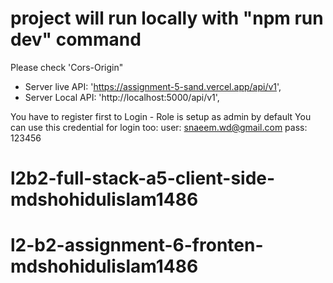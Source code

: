# project will run locally with "npm run dev" command

Please check 'Cors-Origin"

- Server live API: 'https://assignment-5-sand.vercel.app/api/v1',
- Server Local API: 'http://localhost:5000/api/v1',

You have to register first to Login - Role is setup as admin by default
You can use this credential for login too:
user: snaeem.wd@gmail.com
pass: 123456

# l2b2-full-stack-a5-client-side-mdshohidulislam1486
# l2-b2-assignment-6-fronten-mdshohidulislam1486
